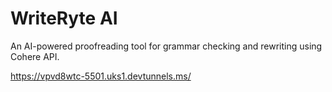 ﻿# WriteRyte AI

An AI-powered proofreading tool for grammar checking and rewriting using Cohere API.

https://vpvd8wtc-5501.uks1.devtunnels.ms/
